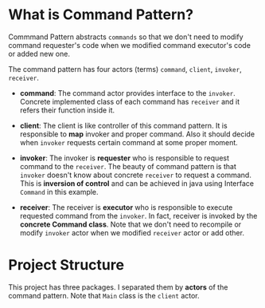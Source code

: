 # What is Command Pattern?

Commmand Pattern abstracts `commands` so that we don't need to modify command requester's code
when we modified command executor's code or added new one.

The command pattern has four actors (terms) `command`, `client`, `invoker`, `receiver`.

 * **command**:
The command actor provides interface to the `invoker`. Concrete implemented class of each command has `receiver`
and it refers their function inside it.

 * **client**:
The client is like controller of this command pattern. It is responsible to **map** invoker and proper command.
Also it should decide when `invoker` requests certain command at some proper moment.

 * **invoker**:
The invoker is **requester** who is responsible to request command to the `receiver`.
The beauty of command pattern is that `invoker` doesn't know about concrete `receiver` to request a command.
This is **inversion of control** and can be achieved in java using Interface `Command` in this example.

 * **receiver**:
The receiver is **executor** who is responsible to execute requested command from the `invoker`.
In fact, receiver is invoked by the **concrete Command class**. Note that we don't need to recompile or
modify `invoker` actor when we modified `receiver` actor or add other.

# Project Structure

This project has three packages. I separated them by **actors** of the command pattern.
Note that `Main` class is the `client` actor.

